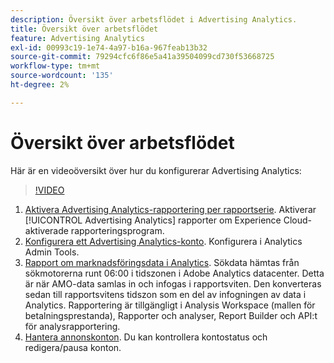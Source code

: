 ```yaml
---
description: Översikt över arbetsflödet i Advertising Analytics.
title: Översikt över arbetsflödet
feature: Advertising Analytics
exl-id: 00993c19-1e74-4a97-b16a-967feab13b32
source-git-commit: 79294cfc6f86e5a41a39504099cd730f53668725
workflow-type: tm+mt
source-wordcount: '135'
ht-degree: 2%

---
```


# Översikt över arbetsflödet

Här är en videoöversikt över hur du konfigurerar Advertising Analytics:

>[!VIDEO](https://video.tv.adobe.com/v/23119/?quality=12)

1. [Aktivera Advertising Analytics-rapportering per rapportserie](/help/integrate/c-advertising-analytics/c-adanalytics-workflow/aa-provision-rs.md). Aktiverar [!UICONTROL Advertising Analytics] rapporter om Experience Cloud-aktiverade rapporteringsprogram.
2. [Konfigurera ett Advertising Analytics-konto](/help/integrate/c-advertising-analytics/c-adanalytics-workflow/aa-create-ad-account.md). Konfigurera i Analytics Admin Tools.
3. [Rapport om marknadsföringsdata i Analytics](/help/integrate/c-advertising-analytics/c-adanalytics-workflow/aa-report-ad-data-an.md). Sökdata hämtas från sökmotorerna runt 06:00 i tidszonen i Adobe Analytics datacenter. Detta är när AMO-data samlas in och infogas i rapportsviten. Den konverteras sedan till rapportsvitens tidszon som en del av infogningen av data i Analytics. Rapportering är tillgängligt i Analysis Workspace (mallen för betalningsprestanda), Rapporter och analyser, Report Builder och API:t för analysrapportering.
4. [Hantera annonskonton](/help/integrate/c-advertising-analytics/c-adanalytics-workflow/aa-manage-ad-accounts.md). Du kan kontrollera kontostatus och redigera/pausa konton.
